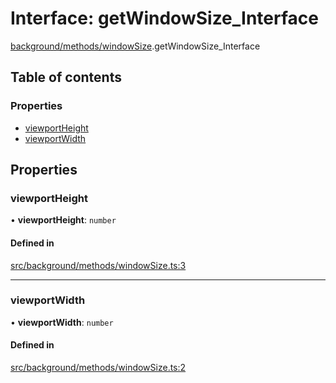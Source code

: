 # Interface: getWindowSize\_Interface

[background/methods/windowSize](../wiki/background.methods.windowSize).getWindowSize_Interface

## Table of contents

### Properties

- [viewportHeight](../wiki/background.methods.windowSize.getWindowSize_Interface#viewportheight)
- [viewportWidth](../wiki/background.methods.windowSize.getWindowSize_Interface#viewportwidth)

## Properties

### viewportHeight

• **viewportHeight**: `number`

#### Defined in

[src/background/methods/windowSize.ts:3](https://github.com/ExperimentsByFileFighter/WebApp-PoC-technical-Documentation/blob/5171d3e/src/background/methods/windowSize.ts#L3)

___

### viewportWidth

• **viewportWidth**: `number`

#### Defined in

[src/background/methods/windowSize.ts:2](https://github.com/ExperimentsByFileFighter/WebApp-PoC-technical-Documentation/blob/5171d3e/src/background/methods/windowSize.ts#L2)
